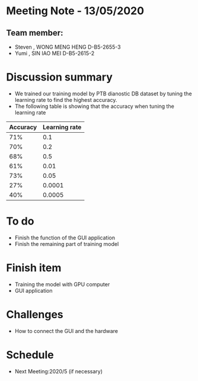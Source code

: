 # Meeting Note - 13/05/2020

## Team member:
- Steven , WONG MENG HENG D-B5-2655-3
- Yumi   , SIN IAO MEI    D-B5-2615-2

# Discussion summary
- We trained our training model by PTB dianostic DB dataset by tuning the learning rate to find the highest accuracy. 
- The following table is showing that the accuracy when tuning the learning rate

|Accuracy |Learning rate|
|--------|--------|
|71%|0.1|
|70%|0.2|
|68%|0.5|
|61%|0.01|
|73%|0.05|
|27%|0.0001|
|40%|0.0005|


# To do
- Finish the function of the GUI application
- Finish the remaining part of training model

# Finish item
- Training the model with GPU computer
- GUI application

# Challenges
- How to connect the GUI and the hardware

# Schedule
- Next Meeting:2020/5 (if necessary)
